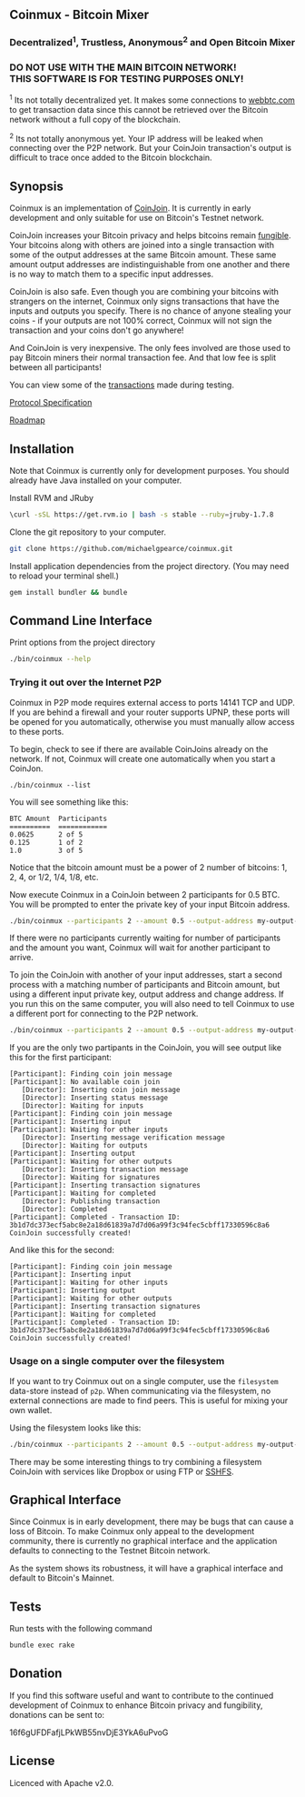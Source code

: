 ## Coinmux - Bitcoin Mixer

### Decentralized<sup>1</sup>, Trustless, Anonymous<sup>2</sup> and Open Bitcoin Mixer

### DO NOT USE WITH THE MAIN BITCOIN NETWORK!<br>THIS SOFTWARE IS FOR TESTING PURPOSES ONLY!

<sup>1</sup> Its not totally decentralized yet. It makes some connections to [webbtc.com](http://webbtc.com) to get transaction data since this cannot be retrieved over the Bitcoin network without a full copy of the blockchain.

<sup>2</sup> Its not totally anonymous yet. Your IP address will be leaked when connecting over the P2P network. But your CoinJoin transaction's output is difficult to trace once added to the Bitcoin blockchain.

## Synopsis

Coinmux is an implementation of [CoinJoin](https://bitcointalk.org/index.php?topic=279249).
It is currently in early development and only suitable for use on Bitcoin's Testnet network.

CoinJoin increases your Bitcoin privacy and helps bitcoins remain [fungible](http://en.wikipedia.org/wiki/Fungibility). Your bitcoins along with others are joined into a single transaction with some of the output addresses at the same Bitcoin amount. These same amount output addresses are indistinguishable from one another and there is no way to match them to a specific input addresses.

CoinJoin is also safe. Even though you are combining your bitcoins with strangers on the internet, Coinmux only signs transactions that have the inputs and outputs you specify. There is no chance of anyone stealing your coins - if your outputs are not 100% correct, Coinmux will not sign the transaction and your coins don't go anywhere!

And CoinJoin is very inexpensive. The only fees involved are those used to pay Bitcoin miners their normal transaction fee. And that low fee is split between all participants!

You can view some of the [transactions](http://test.webbtc.com/address/mjfCi3t1jBsizt9MKtNDxpn3qdd73CRyhQ) made during testing.

[Protocol Specification](docs/spec.md)

[Roadmap](docs/roadmap.md)


## Installation

Note that Coinmux is currently only for development purposes.  You should already have Java installed on your computer.

Install RVM and JRuby
```bash
\curl -sSL https://get.rvm.io | bash -s stable --ruby=jruby-1.7.8
```

Clone the git repository to your computer.
```bash
git clone https://github.com/michaelgpearce/coinmux.git
```

Install application dependencies from the project directory. (You may need to reload your terminal shell.)
```bash
gem install bundler && bundle
```


## Command Line Interface

Print options from the project directory
```bash
./bin/coinmux --help
```

### Trying it out over the Internet P2P

Coinmux in P2P mode requires external access to ports 14141 TCP and UDP. If you are behind a firewall and your router supports UPNP, these ports will be opened for you automatically, otherwise you must manually allow access to these ports.

To begin, check to see if there are available CoinJoins already on the network. If not, Coinmux will create one automatically when you start a CoinJon.

```
./bin/coinmux --list
```

You will see something like this:
```
BTC Amount  Participants
==========  ============
0.0625      2 of 5
0.125       1 of 2
1.0         3 of 5
```

Notice that the bitcoin amount must be a power of 2 number of bitcoins: 1, 2, 4, or 1/2, 1/4, 1/8, etc.

Now execute Coinmux in a CoinJoin between 2 participants for 0.5 BTC. You will be prompted to enter the private key of your input Bitcoin address.
```bash
./bin/coinmux --participants 2 --amount 0.5 --output-address my-output-address --change-address my-change-address
```

If there were no participants currently waiting for number of participants and the amount you want, Coinmux will wait for another participant to arrive.

To join the CoinJoin with another of your input addresses, start a second process with a matching number of participants and Bitcoin amount, but using a different input private key, output address and change address. If you run this on the same computer, you will also need to tell Coinmux to use a different port for connecting to the P2P network.
```bash
./bin/coinmux --participants 2 --amount 0.5 --output-address my-output-address-2 --change-address my-change-address-2 --data-store p2p?port=14142
```

If you are the only two partipants in the CoinJoin, you will see output like this for the first participant:
```
[Participant]: Finding coin join message
[Participant]: No available coin join
   [Director]: Inserting coin join message
   [Director]: Inserting status message
   [Director]: Waiting for inputs
[Participant]: Finding coin join message
[Participant]: Inserting input
[Participant]: Waiting for other inputs
   [Director]: Inserting message verification message
   [Director]: Waiting for outputs
[Participant]: Inserting output
[Participant]: Waiting for other outputs
   [Director]: Inserting transaction message
   [Director]: Waiting for signatures
[Participant]: Inserting transaction signatures
[Participant]: Waiting for completed
   [Director]: Publishing transaction
   [Director]: Completed
[Participant]: Completed - Transaction ID: 3b1d7dc373ecf5abc8e2a18d61839a7d7d06a99f3c94fec5cbff17330596c8a6
CoinJoin successfully created!
```

And like this for the second:
```
[Participant]: Finding coin join message
[Participant]: Inserting input
[Participant]: Waiting for other inputs
[Participant]: Inserting output
[Participant]: Waiting for other outputs
[Participant]: Inserting transaction signatures
[Participant]: Waiting for completed
[Participant]: Completed - Transaction ID: 3b1d7dc373ecf5abc8e2a18d61839a7d7d06a99f3c94fec5cbff17330596c8a6
CoinJoin successfully created!
```


### Usage on a single computer over the filesystem

If you want to try Coinmux out on a single computer, use the ```filesystem``` data-store instead of ```p2p```. When communicating via the filesystem, no external connections are made to find peers. This is useful for mixing your own wallet.

Using the filesystem looks like this:
```bash
./bin/coinmux --participants 2 --amount 0.5 --output-address my-output-address --change-address my-change-address --data-store filesystem
```

There may be some interesting things to try combining a filesystem CoinJoin with services like Dropbox or using FTP or [SSHFS](http://fuse.sourceforge.net/sshfs.html).


## Graphical Interface

Since Coinmux is in early development, there may be bugs that can cause a loss of Bitcoin. To make Coinmux only appeal to the development community, there is currently no graphical interface and the application defaults to connecting to the Testnet Bitcoin network.

As the system shows its robustness, it will have a graphical interface and default to Bitcoin's Mainnet.

## Tests

Run tests with the following command

```bash
bundle exec rake
```

## Donation

If you find this software useful and want to contribute to the continued development of Coinmux to enhance Bitcoin privacy and fungibility, donations can be sent to:

16f6gUFDFafjLPkWB55nvDjE3YkA6uPvoG

## License

Licenced with Apache v2.0.
